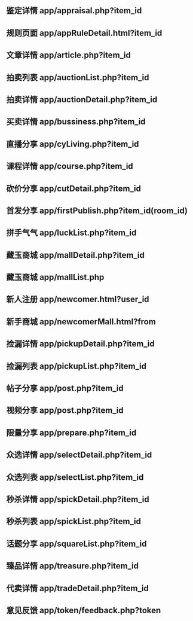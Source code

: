 ## 鉴定详情 app/appraisal.php?item_id

## 规则页面 app/appRuleDetail.html?item_id

## 文章详情 app/article.php?item_id

## 拍卖列表 app/auctionList.php?item_id

## 拍卖详情 app/auctionDetail.php?item_id

## 买卖详情 app/bussiness.php?item_id

## 直播分享 app/cyLiving.php?item_id

## 课程详情 app/course.php?item_id

## 砍价分享 app/cutDetail.php?item_id

## 首发分享 app/firstPublish.php?item_id(room_id)

## 拼手气气 app/luckList.php?item_id

## 藏玉商城 app/mallDetail.php?item_id

## 藏玉商城 app/mallList.php

## 新人注册 app/newcomer.html?user_id

## 新手商城 app/newcomerMall.html?from

## 捡漏详情 app/pickupDetail.php?item_id

## 捡漏列表 app/pickupList.php?item_id

## 帖子分享 app/post.php?item_id

## 视频分享 app/post.php?item_id

## 限量分享 app/prepare.php?item_id

## 众选详情 app/selectDetail.php?item_id

## 众选列表 app/selectList.php?item_id

## 秒杀详情 app/spickDetail.php?item_id

## 秒杀列表 app/spickList.php?item_id

## 话题分享 app/squareList.php?item_id

## 臻品详情 app/treasure.php?item_id

## 代卖详情 app/tradeDetail.php?item_id

## 意见反馈 app/token/feedback.php?token
